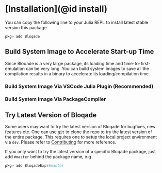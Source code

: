 # [Installation](@id install)

You can copy the following line to your Julia REPL
to install latest stable version this package.

```julia
pkg> add Bloqade
```

## Build System Image to Accelerate Start-up Time

Since Bloqade is a very large package, its loading time
and time-to-first-emulation can be very long.
You can build system images to save all the compilation
results in a binary to accelerate its loading/compilation
time.

### Build System Image Via VSCode Julia Plugin (Recommended)

### Build System Image Via PackageCompiler

## Try Latest Version of Bloqade

Some users may want to try the latest version of Bloqade for bugfixes, new features etc. One can use `git` to clone the
repo to try the latest version of the entire package. This
requires one to setup the local project environment via `dev`.
Please refer to [Contributing](@ref) for more reference.

If you only want to try the latest version of a specific
Bloqade package, just add `#master` behind the package name, e.g

```julia
pkg> add BloqadeExpr#master
```

